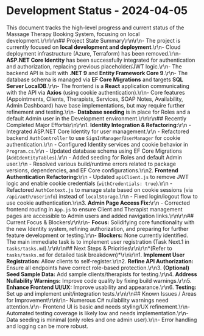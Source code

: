 # Development Status - 2024-04-05

This document tracks the high-level progress and current status of the Massage Therapy Booking System, focusing on local development.\r\n\r\n## Project State Summary\r\n\r\n- The project is currently focused on **local development and deployment**.\r\n- Cloud deployment infrastructure (Azure, Terraform) has been removed.\r\n- **ASP.NET Core Identity** has been successfully integrated for authentication and authorization, replacing previous placeholder/JWT logic.\r\n- The backend API is built with **.NET 9** and **Entity Framework Core 9**.\r\n- The database schema is managed via **EF Core Migrations** and targets **SQL Server LocalDB**.\r\n- The frontend is a **React** application communicating with the API via **Axios** (using cookie authentication).\r\n- Core features (Appointments, Clients, Therapists, Services, SOAP Notes, Availability, Admin Dashboard) have base implementations, but may require further refinement and testing.\r\n- **Database seeding** is in place for Roles and a default Admin user in the Development environment.\r\n\r\n## Recently Completed Major Efforts\r\n\r\n1.  **Identity Integration & Refactoring:**\r\n    - Integrated ASP.NET Core Identity for user management.\r\n    - Refactored backend `AuthController` to use `SignInManager`/`UserManager` for cookie authentication.\r\n    - Configured Identity services and cookie behavior in `Program.cs`.\r\n    - Updated database schema using EF Core Migrations (`AddIdentityTables`).\r\n    - Added seeding for Roles and default Admin user.\r\n    - Resolved various build/runtime errors related to package versions, dependencies, and EF Core configurations.\r\n2.  **Frontend Authentication Refactoring:**\r\n    - Updated `apiClient.js` to remove JWT logic and enable cookie credentials (`withCredentials: true`).\r\n    - Refactored `AuthContext.js` to manage state based on cookie sessions (via `/api/auth/userinfo`) instead of `localStorage`.\r\n    - Fixed login/logout flow to use cookie authentication.\r\n3.  **Admin Page Access Fix:**\r\n    - Corrected frontend routing in `App.js` to ensure Client and Therapist management pages are accessible to Admin users and added navigation links.\r\n\r\n## Current Focus & Blockers\r\n\r\n- **Focus:** Solidifying core functionality with the new Identity system, refining authorization, and preparing for further feature development or testing.\r\n- **Blockers:** None currently identified. The main immediate task is to implement user registration (Task Next.1 in `tasks/tasks.md`).\r\n\r\n## Next Steps & Priorities\r\n\r\n*(Refer to `tasks/tasks.md` for detailed task breakdown)*\r\n\r\n1.  **Implement User Registration:** Allow clients to self-register.\r\n2.  **Refine API Authorization:** Ensure all endpoints have correct role-based protection.\r\n3.  **(Optional) Seed Sample Data:** Add sample clients/therapists for testing.\r\n4.  **Address Nullability Warnings:** Improve code quality by fixing build warnings.\r\n5.  **Enhance Frontend UI/UX:** Improve usability and appearance.\r\n6.  **Testing:** Set up and implement unit/integration tests.\r\n\r\n## Known Issues / Areas for Improvement\r\n\r\n- Numerous C# nullability warnings need attention.\r\n- Frontend UI is basic and needs styling/UX refinement.\r\n- Automated testing coverage is likely low and needs implementation.\r\n- Data seeding is minimal (only roles and one admin user).\r\n- Error handling and logging can be more robust. 